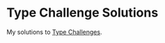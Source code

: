 # Type Challenge Solutions

My solutions to [Type Challenges](https://github.com/type-challenges/type-challenges).
